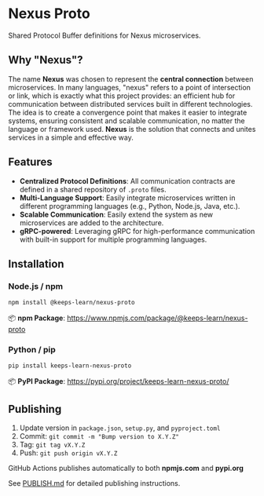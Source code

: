 # Nexus Proto

Shared Protocol Buffer definitions for Nexus microservices.

## Why "Nexus"?

The name **Nexus** was chosen to represent the **central connection** between microservices. In many languages, "nexus" refers to a point of intersection or link, which is exactly what this project provides: an efficient hub for communication between distributed services built in different technologies. The idea is to create a convergence point that makes it easier to integrate systems, ensuring consistent and scalable communication, no matter the language or framework used. **Nexus** is the solution that connects and unites services in a simple and effective way.

## Features

- **Centralized Protocol Definitions**: All communication contracts are defined in a shared repository of `.proto` files.
- **Multi-Language Support**: Easily integrate microservices written in different programming languages (e.g., Python, Node.js, Java, etc.).
- **Scalable Communication**: Easily extend the system as new microservices are added to the architecture.
- **gRPC-powered**: Leveraging gRPC for high-performance communication with built-in support for multiple programming languages.

## Installation

### Node.js / npm

```bash
npm install @keeps-learn/nexus-proto
```

📦 **npm Package**: https://www.npmjs.com/package/@keeps-learn/nexus-proto

### Python / pip

```bash
pip install keeps-learn-nexus-proto
```

📦 **PyPI Package**: https://pypi.org/project/keeps-learn-nexus-proto/

## Publishing

1. Update version in `package.json`, `setup.py`, and `pyproject.toml`
2. Commit: `git commit -m "Bump version to X.Y.Z"`
3. Tag: `git tag vX.Y.Z`
4. Push: `git push origin vX.Y.Z`

GitHub Actions publishes automatically to both **npmjs.com** and **pypi.org**

See [PUBLISH.md](./PUBLISH.md) for detailed publishing instructions.
